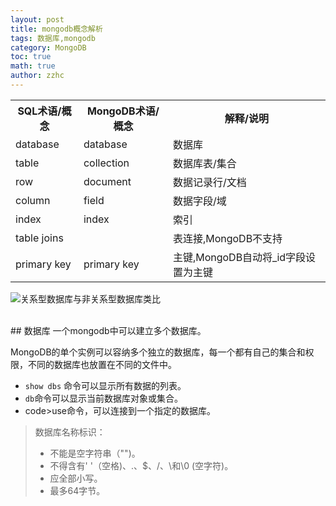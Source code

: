 ```yaml
---
layout: post
title: mongodb概念解析
tags: 数据库,mongodb
category: MongoDB
toc: true
math: true
author: zzhc
---
```


<table>
<tbody><tr>
<th>SQL术语/概念</th>
<th>MongoDB术语/概念</th>
<th>解释/说明</th>
</tr>
<tr>
<td>database</td>
<td>database</td>
<td>数据库</td>
</tr>
<tr>
<td>table</td>
<td>collection</td>
<td>数据库表/集合</td>
</tr>
<tr>
<td>row</td>
<td>document</td>
<td>数据记录行/文档</td>
</tr>
<tr>
<td>column</td>
<td>field</td>
<td>数据字段/域</td>
</tr>
<tr>
<td>index</td>
<td>index</td>
<td>索引</td>
</tr>
<tr>
<td>table joins</td>
<td>&nbsp;</td>
<td>表连接,MongoDB不支持</td>
</tr>
<tr>
<td>primary key</td>
<td>primary key</td>
<td>主键,MongoDB自动将_id字段设置为主键</td>
</tr>
</tbody></table>

![关系型数据库与非关系型数据库类比](https://www.runoob.com/wp-content/uploads/2013/10/Figure-1-Mapping-Table-to-Collection-1.png)

<br>
## 数据库
一个mongodb中可以建立多个数据库。

MongoDB的单个实例可以容纳多个独立的数据库，每一个都有自己的集合和权限，不同的数据库也放置在不同的文件中。

- <code>show dbs</code> 命令可以显示所有数据的列表。
- <code>db</code>命令可以显示当前数据库对象或集合。
- code>use</code>命令，可以连接到一个指定的数据库。
  
> 数据库名称标识：
> - 不能是空字符串（"")。
> - 不得含有' '（空格)、.、$、/、\和\0 (空字符)。
> - 应全部小写。
> - 最多64字节。





















